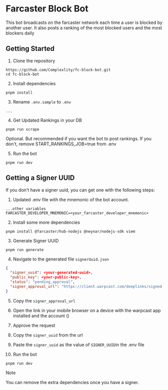 # Farcaster Block Bot

This bot broadcasts on the farcaster network each time a user is blocked by another user.
It also posts a ranking of the most blocked users and the most blockers daily

## Getting Started

1. Clone the repository

```
https://github.com/Complexlity/fc-block-bot.git
cd fc-block-bot
```

2. Install dependencies

```
pnpm install
```

3. Rename `.env.sample` to `.env`

```.env.sample > .env
...
```

4. Get Updated Rankings in your DB

```
pnpm run scrape

```

Optional. But recommended if you want the bot to post rankings.
If you don't, remove START_RANKINGS_JOB=true from .env

5. Run the bot

```
pnpm run dev
```

## Getting a Signer UUID

If you don't have a signer uuid, you can get one with the following steps:

1. Updated .env file with the mnemonic of the bot account.

```.env
...other variables
FARCASTER_DEVELOPER_MNEMONIC=<your_farcaster_developer_mnemonic>
```

2. Install some more dependencies

```
pnpm install @farcaster/hub-nodejs @neynar/nodejs-sdk viem
```

3. Generate Signer UUID

```
pnpm run generate
```

4. Navigate to the generated file `signerUuid.json`

```scripts/signerUuid.json
{
  "signer_uuid": <your-generated-uuid>,
  "public_key": <your-public-key>,
  "status": "pending_approval",
  "signer_approval_url": "https://client.warpcast.com/deeplinks/signed-key-request?token=<your-token>"
}
```

5. Copy the `signer_approval_url`

6. Open the link in your mobile browser on a device with the warpcast app installed and the account ()

7. Approve the request

8. Copy the `signer_uuid` from the url

9. Paste the `signer_uuid` as the value of `SIGNER_UUID`in the .env file

10. Run the bot

```
pnpm run dev
```

> [!NOTE]
> You can remove the extra dependencies once you have a signer.
